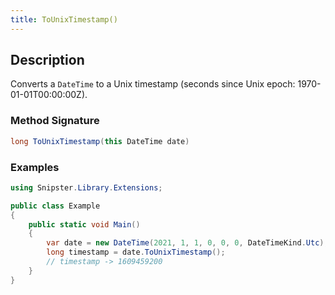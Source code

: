 ```yaml
---
title: ToUnixTimestamp()
---
```


## Description
Converts a `DateTime` to a Unix timestamp (seconds since Unix epoch: 1970-01-01T00:00:00Z).

### Method Signature

```csharp
long ToUnixTimestamp(this DateTime date)
```
### Examples

```csharp
using Snipster.Library.Extensions;

public class Example
{
    public static void Main()
    {
        var date = new DateTime(2021, 1, 1, 0, 0, 0, DateTimeKind.Utc);
        long timestamp = date.ToUnixTimestamp();
        // timestamp -> 1609459200
    }
}
```